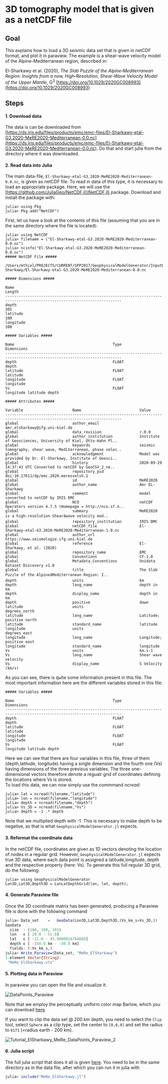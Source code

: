 # 3D tomography model that is given as a netCDF file

## Goal
This explains how to load a 3D seismic data set that is given in netCDF format, and plot it in paraview. The example is a shear-wave velocity model of the Alpine-Mediterranean region, described in:

El-Sharkawy et al. (2020), *The Slab Puzzle of the Alpine‐Mediterranean Region: Insights from a new, High‐Resolution, Shear‐Wave Velocity Model of the Upper Mantle*, G$^3$ [https://doi.org/10.1029/2020GC008993](https://doi.org/10.1029/2020GC008993)


## Steps
#### 1. Download data 
The data is can be downloaded from [https://ds.iris.edu/files/products/emc/emc-files/El-Sharkawy-etal-G3.2020-MeRE2020-Mediterranean-0.0.nc](https://ds.iris.edu/files/products/emc/emc-files/El-Sharkawy-etal-G3.2020-MeRE2020-Mediterranean-0.0.nc). Do that and start julia from the directory where it was downloaded.

#### 2. Read data into Julia
The main data-file, `El-Sharkawy-etal-G3.2020-MeRE2020-Mediterranean-0.0.nc`, is given as netCDF file. To read in data of this type, it is necessary to load an appropriate package. Here, we will use the [https://github.com/JuliaGeo/NetCDF.jl](NetCDF.jl) package. Download and install the package with:
 ```julia-repl
julia> using Pkg
julia> Pkg.add("NetCDF")
```
First, let us have a look at the contents of this file (assuming that you are in the same directory where the file is located):
 ```julia-repl
julia> using NetCDF
julia> filename = ("El-Sharkawy-etal-G3.2020-MeRE2020-Mediterranean-0.0.nc")
julia> ncinfo("El-Sharkawy-etal-G3.2020-MeRE2020-Mediterranean-0.0.nc")
##### NetCDF File #####

/Users/mthiel/PROJECTS/CURRENT/SPP2017/GeophysicalModelGenerator/InputData/El-Sharkawy/El-Sharkawy-etal-G3.2020-MeRE2020-Mediterranean-0.0.nc

##### Dimensions #####

Name                                                                            Length                                  
--------------------------------------------------------------------------------------------------------------------------
depth                                                                           301                                     
latitude                                                                        100                                     
longitude                                                                       100                                     

##### Variables #####

Name                                            Type                    Dimensions                                      
--------------------------------------------------------------------------------------------------------------------------
depth                                           FLOAT                   depth                                           
latitude                                        FLOAT                   latitude                                        
longitude                                       FLOAT                   longitude                                       
Vs                                              FLOAT                   longitude latitude depth                        

##### Attributes #####

Variable                      Name                          Value                                                       
--------------------------------------------------------------------------------------------------------------------------
global                        author_email                  amr.elsharkawy@ifg.uni-kiel.de                              
global                        data_revision                 r.0.0                                                       
global                        author_institution            Institute of Geosciences, University of Kiel, Otto-Hahn Pl..
global                        keywords                      seismic tomography, shear wave, Mediterranean, phase veloc..
global                        acknowledgment                Model was provided by Dr. El-Sharkawy, Institute of Geosci..
global                        history                       2020-09-29 14:37:43 UTC Converted to netCDF by GeoCSV_2_ne..
global                        repository_pid                doi:10.17611/dp/emc.2020.meresvelsh.1                       
global                        id                            MeRE2020                                                    
global                        author_name                   Amr EL-Sharkawy                                             
global                        comment                       model converted to netCDF by IRIS EMC                       
global                        NCO                           netCDF Operators version 4.7.5 (Homepage = http://nco.sf.n..
global                        summary                       MeRE2020 is a high-resolution Shearâwave velocity mod..
global                        repository_institution        IRIS DMC                                                    
global                        netCDF_file                   El-Sharkawy-etal-G3.2020-MeRE2020-Mediterranean-1.0.nc      
global                        author_url                    https://www.seismologie.ifg.uni-kiel.de                     
global                        reference                     El-Sharkawy, et al. (2020)                                  
global                        repository_name               EMC                                                         
global                        Conventions                   CF-1.0                                                      
global                        Metadata_Conventions          Unidata Dataset Discovery v1.0                              
global                        title                         The Slab Puzzle of the AlpineâMediterranean Region: I..
depth                         units                         km                                                          
depth                         long_name                     depth in km                                                 
depth                         display_name                  depth in km                                                 
depth                         positive                      down                                                        
latitude                      units                         degrees_north                                               
latitude                      long_name                     Latitude; positive north                                    
latitude                      standard_name                 latitude                                                    
longitude                     units                         degrees_east                                                
longitude                     long_name                     Longitude; positive east                                    
longitude                     standard_name                 longitude                                                   
Vs                            units                         km.s-1                                                      
Vs                            long_name                     Shear wave velocity                                         
Vs                            display_name                  S Velocity (km/s) 
```
As you can see, there is quite some information present in this file. The most important information here are the different variables stored in this file:

```julia-repl
##### Variables #####

Name                                            Type                    Dimensions                                      
--------------------------------------------------------------------------------------------------------------------------
depth                                           FLOAT                   depth                                           
latitude                                        FLOAT                   latitude                                        
longitude                                       FLOAT                   longitude                                       
Vs                                              FLOAT                   longitude latitude depth                        
```
Here we can see that there are four variables in this file, three of them (depth,latitude, longitude) having a single dimension and the fourth one (Vs) having dimensions of the three previous variables. The three one-dimensional vectors therefore denote a regualr grid of coordinates defining the locations where Vs is stored.  
To load this data, we can now simply use the commmand *ncread*:  
```julia-repl
julia> lat = ncread(filename,"latitude")
julia> lon = ncread(filename,"longitude")
julia> depth = ncread(filename,"depth")
julia> Vs_3D = ncread(filename,"Vs")
julia> depth = -1 .* depth 
```
Note that we multiplied depth with -1. This is necessary to make depth to be negative, as that is what `GeophysicalModelGenerator.jl` expects.

#### 3. Reformat the coordinate data
In the netCDF file, coordinates are given as 1D vectors denoting the location of nodes in a regular grid. However, `GeophysicalModelGenerator.jl` expects true 3D data, where each data point is assigned a latitude,longitude, depth and the respective property (here: Vs). To generate this full regular 3D grid, do the following:
```julia-repl
julia> using GeophysicalModelGenerator
Lon3D,Lat3D,Depth3D = LonLatDepthGrid(lon, lat, depth);
```
#### 4. Generate Paraview file
Once the 3D coordinate matrix has been generated, producing a Paraview file is done with the following command 
```julia
julia> Data_set    =   GeoData(Lon3D,Lat3D,Depth3D,(Vs_km_s=Vs_3D,))   
GeoData 
  size  : (100, 100, 301)
  lon   ϵ [ 29.0 - 51.0]
  lat   ϵ [ -11.0 - 45.9900016784668]
  depth ϵ [ -350.0 km - -50.0 km]
  fields: (:Vs_km_s,) 
julia> Write_Paraview(Data_set, "MeRe_ElSharkawy")
1-element Vector{String}:
 "MeRe_ElSharkawy.vts"
```

#### 5. Plotting data in Paraview
In paraview you can open the file and visualize it:

![DataPoints_Paraview](../assets/img/Tutorial_ElSharkawy_MeRe_DataPoints_Paraview_1.png)

Note that we employ the perceptually uniform color map Barlow, which you can download [here](https://www.fabiocrameri.ch/colourmaps/).

If you want to clip the data set @ 200 km depth, you need to select the `Clip` tool, select `Sphere` as a clip type, set the center to `[0,0,0]` and set the radius to `6171` (=radius earth - 200 km).

![Tutorial_ElSharkawy_MeRe_DataPoints_Paraview_2](../assets/img/Tutorial_ElSharkawy_MeRe_DataPoints_Paraview_2.png)

#### 6. Julia script

The full julia script that does it all is given [here](https://github.com/JuliaGeodynamics/GeophysicalModelGenerator.jl/blob/main/tutorial/MeRe_ElSharkawy.jl). You need to be in the same directory as in the data file, after which you can run it in julia with
```julia
julia> include("MeRe_ElSharkawy.jl")
```



